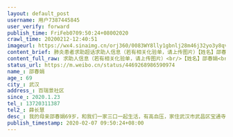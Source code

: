 ```yaml
---
layout: default_post
username: 用户7387445845
user_verify: forward
publish_time: FriFeb0709:50:24+08002020
crawl_time: 20200212-12:40:51
imageurl: https://wx4.sinaimg.cn/orj360/0083WY8lly1gbnlj28m46j32yo3y8qv6.jpg,https://wx2.sinaimg.cn/orj360/0083WY8lly1gbnlj29hrcj33y82yonpe.jpg,https://wx2.sinaimg.cn/orj360/0083WY8lly1gbnlj1s1kjj33y82yohdu.jpg
content_brief: 肺炎患者求助超话求助人信息（若有相关化验单，请上传图片）【姓名】邵春娟【年龄】69【所在城市】武汉【所在小区、社区】百瑞景社区【患病时间】2020.1.23【联系方式】13720311387【其他紧急联系人】薛长慧【病情描述】我的母亲邵春娟69岁，和我们一家三口一起生活，有高血压，家住武汉市 ...全文
content_full_raw: 求助人信息（若有相关化验单，请上传图片）<br/>【姓名】邵春娟<br/>【年龄】69<br/>【所在城市】武汉<br/>【所在小区、社区】百瑞景社区<br/>【患病时间】2020.1.23<br/>【联系方式】13720311387<br/>【其他紧急联系人】薛长慧<br/>【病情描述】我的母亲邵春娟69岁，和我们一家三口一起生活，有高血压，家住武汉市武昌区宝通寺路百瑞景五期。近几天持续发烧38.5度，咳嗽胸闷，已无法进食走路，2月6日中午在中南路片区武锅社区医院CT显示已大面积感染，双肺毛玻璃状改造，医生明确说应是冠状病毒肺炎，但是要等核酸检测试剂盒排队，起码要5天，等拿到核酸检测结果还要等数天再住院治疗。目前情况已经特别危急，如果走流程恐怕早已不测，求助尽快做核酸入院治疗或尽快按疑似重症隔离。现在一家四口在一起，很担心母亲安危和年幼的孩子感染风险，求万能的朋友圈帮助，救救我们！[抱拳][抱拳][抱拳]
status_url: https://m.weibo.cn/status/4469268986590974
name_: 邵春娟
age_: 69
city_: 武汉
address_: 百瑞景社区
since_: 2020.1.23
tel_: 13720311387
tel2_: 薛长慧
desc_: 我的母亲邵春娟69岁，和我们一家三口一起生活，有高血压，家住武汉市武昌区宝通寺路百瑞景五期。近几天持续发烧38.5度，咳嗽胸闷，已无法进食走路，2月6日中午在中南路片区武锅社区医院CT显示已大面积感染，双肺毛玻璃状改造，医生明确说应是冠状病毒肺炎，但是要等核酸检测试剂盒排队，起码要5天，等拿到核酸检测结果还要等数天再住院治疗。目前情况已经特别危急，如果走流程恐怕早已不测，求助尽快做核酸入院治疗或尽快按疑似重症隔离。现在一家四口在一起，很担心母亲安危和年幼的孩子感染风险，求万能的朋友圈帮助，救救我们！[抱拳][抱拳][抱拳]
publish_timestamp: 2020-02-07 09:50:24+08:00
---
```


